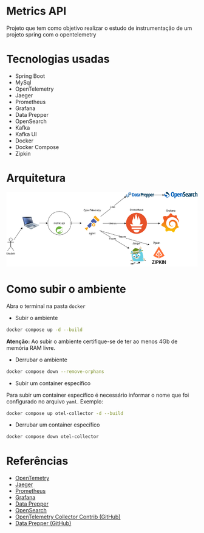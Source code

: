 # Metrics API

Projeto que tem como objetivo realizar o estudo de instrumentação de um projeto spring com o opentelemetry

# Tecnologias usadas

- Spring Boot
- MySql
- OpenTelemetry
- Jaeger
- Prometheus
- Grafana
- Data Prepper
- OpenSearch
- Kafka
- Kafka UI
- Docker
- Docker Compose
- Zipkin

# Arquitetura

![Diagrama Metric API](./docs/Metrics-api.png)

# Como subir o ambiente
Abra o terminal na pasta `docker`

- Subir o ambiente

```bash
docker compose up -d --build
```

**Atenção:** Ao subir o ambiente certifique-se de ter ao menos 4Gb de memória RAM livre.

- Derrubar o ambiente

```bash
docker compose down --remove-orphans
```

- Subir um container específico

Para subir um container específico é necessário informar o nome que foi configurado no arquivo `yaml`. Exemplo:

```bash
docker compose up otel-collector -d --build
```

- Derrubar um container específico

```bash
docker compose down otel-collector
```

# Referências

- [OpenTemetry](https://opentelemetry.io/docs/)
- [Jaeger](https://www.jaegertracing.io/docs/1.48/getting-started/)
- [Prometheus](https://prometheus.io/docs/introduction/overview/)
- [Grafana](https://grafana.com/docs/grafana/latest/)
- [Data Prepper](https://opensearch.org/docs/latest/data-prepper/index/)
- [OpenSearch](https://opensearch.org/docs/latest/)
- [OpenTelemetry Collector Contrib (GitHub)](https://github.com/open-telemetry/opentelemetry-collector-contrib)
- [Data Prepper (GitHub)](https://github.com/opensearch-project/data-prepper)